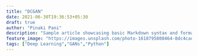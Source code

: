```yaml
---
title: "DCGAN"
date: 2021-06-30T19:36:53+05:30
draft: true
author: "Pinaki Pani"
description: "Sample article showcasing basic Markdown syntax and formatting for HTML elements."
feature_image: "https://images.unsplash.com/photo-1618795808464-8dc4cadb744d?ixid=MnwxMjA3fDB8MHxwaG90by1wYWdlfHx8fGVufDB8fHx8&ixlib=rb-1.2.1&auto=format&fit=crop&w=701&q=80"
tags: ["Deep Learning","GANs","Python"]
---
```


